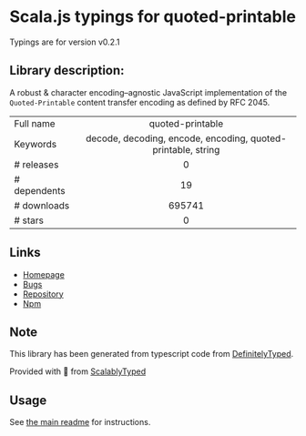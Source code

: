 
# Scala.js typings for quoted-printable

Typings are for version v0.2.1

## Library description:
A robust & character encoding–agnostic JavaScript implementation of the `Quoted-Printable` content transfer encoding as defined by RFC 2045.

|                    |                 |
| ------------------ | :-------------: |
| Full name          | quoted-printable |
| Keywords           | decode, decoding, encode, encoding, quoted-printable, string |
| # releases         | 0 |
| # dependents       | 19 |
| # downloads        | 695741 |
| # stars            | 0 |

## Links
- [Homepage](https://mths.be/quoted-printable)
- [Bugs](https://github.com/mathiasbynens/quoted-printable/issues)
- [Repository](https://github.com/mathiasbynens/quoted-printable)
- [Npm](https://www.npmjs.com/package/quoted-printable)
    


## Note
This library has been generated from typescript code from [DefinitelyTyped](https://definitelytyped.org).

Provided with :purple_heart: from [ScalablyTyped](https://github.com/oyvindberg/ScalablyTyped)

## Usage
See [the main readme](../../readme.md) for instructions.


